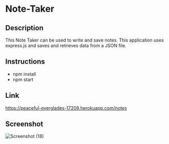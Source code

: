 # Note-Taker

## Description

This Note Taker can be used to write and save notes. This application uses express.js and saves and retrieves data from a JSON file.

## Instructions

- npm install
- npm start

## Link
https://peaceful-everglades-17209.herokuapp.com/notes

## Screenshot
![Screenshot (18)](https://user-images.githubusercontent.com/73720274/139189605-d0e4f7a3-2de9-4f46-83dc-bfbd5596ced2.png)
